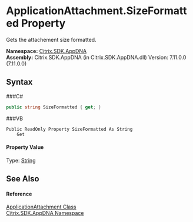 # ApplicationAttachment.SizeFormatted Property 
 

Gets the attachement size formatted.

**Namespace:**&nbsp;<a href="N_Citrix_SDK_AppDNA">Citrix.SDK.AppDNA</a><br />**Assembly:**&nbsp;Citrix.SDK.AppDNA (in Citrix.SDK.AppDNA.dll) Version: 7.11.0.0 (7.11.0.0)

## Syntax

###C#
```csharp
public string SizeFormatted { get; }
```

###VB
```vbnet
Public ReadOnly Property SizeFormatted As String
	Get
```


#### Property Value
Type: <a href="http://msdn2.microsoft.com/en-us/library/s1wwdcbf" target="_blank">String</a>

## See Also


#### Reference
<a href="T_Citrix_SDK_AppDNA_ApplicationAttachment">ApplicationAttachment Class</a><br /><a href="N_Citrix_SDK_AppDNA">Citrix.SDK.AppDNA Namespace</a><br />